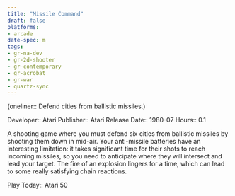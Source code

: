 ```yaml
---
title: "Missile Command"
draft: false
platforms:
- arcade
date-spec: m
tags:
- gr-na-dev
- gr-2d-shooter 
- gr-contemporary 
- gr-acrobat
- gr-war
- quartz-sync
---
```


(oneliner:: Defend cities from ballistic missiles.)

Developer:: Atari
Publisher:: Atari
Release Date:: 1980-07
Hours:: 0.1

A shooting game where you must defend six cities from ballistic missiles by shooting them down in mid-air. Your anti-missile batteries have an interesting limitation: it takes significant time for their shots to reach incoming missiles, so you need to anticipate where they will intersect and lead your target. The fire of an explosion lingers for a time, which can lead to some really satisfying chain reactions.

Play Today:: Atari 50